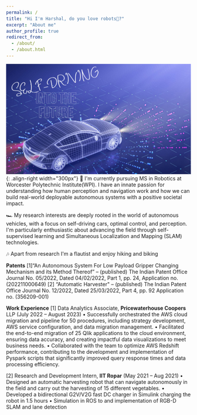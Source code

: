 ```yaml
---
permalink: /
title: "Hi I'm Harshal, do you love robots🤖?"
excerpt: "About me"
author_profile: true
redirect_from: 
  - /about/
  - /about.html
---
```


![Self-Driving-car](/images/Self-Driving-car.png){: .align-right width="300px"}
🏫 I'm currently pursuing MS in Robotics at Worcester Polytechnic Institute(WPI). I have an innate passion for understanding how human perception and navigation work and how we can build real-world deployable autonomous systems with a positive societal impact.

🏎️ My research interests are deeply rooted in the world of autonomous vehicles, with a focus on self-driving cars, optimal control, and perception.
I'm particularly enthusiastic about advancing the field through self-supervised learning and Simultaneous Localization and Mapping (SLAM) technologies.

🎶 Apart from research I'm a flautist and enjoy hiking and biking

**Patents**
[1]“An Autonomous System For Low Payload Gripper Changing Mechanism and its Method Thereof” – (published) The 
Indian Patent Office Journal No. 05/2022, Dated 04/02/2022, Part 1, pp. 24, Application no. (202211000649)
[2] “Automatic Harvester" – (published) The Indian Patent Office Journal No. 12/2022, Dated 25/03/2022, 
Part 4, pp. 92 Application no. (356209-001)

**Work Experience**
[1] Data Analytics Associate, **Pricewaterhouse Coopers** LLP  (July 2022 – August 2023)
• Successfully orchestrated the AWS cloud migration and pipeline for 50 procedures, including strategy development, AWS service configuration, and data migration management.
• Facilitated the end-to-end migration of 25 Qlik applications to the cloud environment, ensuring data accuracy, and creating impactful data visualizations to meet business needs.
• Collaborated with the team to optimize AWS Redshift performance, contributing to the development and implementation of Pyspark scripts that significantly improved query response times and data processing efficiency.

[2] Research and Development Intern, **IIT Ropar** (May 2021 – Aug 2021)
• Designed an automatic harvesting robot that can navigate autonomously in the field and carry out the harvesting of 15 different vegetables.
• Developed a bidirectional G2V/V2G fast DC charger in Simulink charging the robot in 1.5 hours
• Simulation in ROS to and implementation of RGB-D SLAM and lane detection
